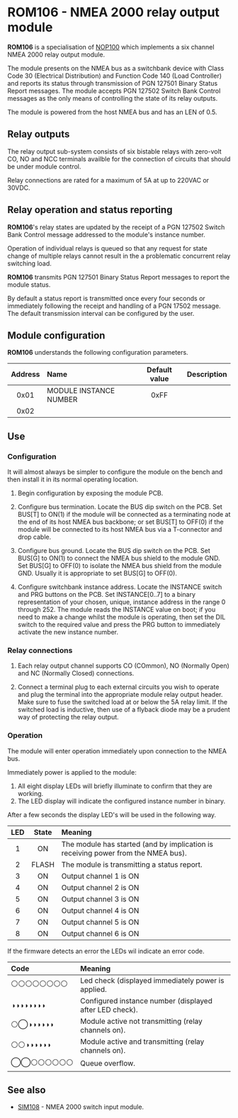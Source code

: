 # ROM106 - NMEA 2000 relay output module

**ROM106** is a specialisation of
[NOP100](https://github.com/preeve9534/NOP100)
which implements a six channel NMEA 2000 relay output module.

The module presents on the NMEA bus as a switchbank device with
Class Code 30 (Electrical Distribution) and Function Code 140
(Load Controller) and reports its status through transmission of
PGN 127501 Binary Status Report messages.
The module accepts PGN 127502 Switch Bank Control messages as the
only means of controlling the state of its relay outputs.

The module is powered from the host NMEA bus and has an LEN of 0.5.

## Relay outputs

The relay output sub-system consists of six bistable relays with
zero-volt CO, NO and NCC terminals availble for the connection of
circuits that should be under module control.

Relay connections are rated for a maximum of 5A at up to 220VAC
or 30VDC.

## Relay operation and status reporting

__ROM106__'s relay states are updated by the receipt of a PGN 127502
Switch Bank Control message addressed to the module's instance number.

Operation of individual relays is queued so that any request for state
change of multiple relays cannot result in the a problematic concurrent
relay switching load.

__ROM106__ transmits PGN 127501 Binary Status Report messages to report
the module status.

By default a status report is transmitted once every four seconds or immediately following the receipt and handling of a PGN 17502 message.
The default transmission interval can be configured by the user.

## Module configuration

**ROM106** understands the following configuration parameters.

| Address | Name | Default value | Description |
| :---:   | :--- | :---:         | :--- |
| 0x01    | MODULE INSTANCE NUMBER | 0xFF | |
| 0x02    

## Use

### Configuration

It will almost always be simpler to configure the module on the bench
and then install it in its normal operating location.

1. Begin configuration by exposing the module PCB.

2. Configure bus termination.
   Locate the BUS dip switch on the PCB.
   Set BUS[T] to ON(1) if the module will be connected as a terminating node
   at the end of its host NMEA bus backbone; or
   set BUS[T] to OFF(0) if the module will be connected to its host NMEA bus
   via a T-connector and drop cable.

3. Configure bus ground.
   Locate the BUS dip switch on the PCB.
   Set BUS[G] to ON(1) to connect the NMEA bus shield to the module GND.
   Set BUS[G] to OFF(0) to isolate the NMEA bus shield from the module GND.
   Usually it is appropriate to set BUS[G] to OFF(0).

4. Configure switchbank instance address.
   Locate the INSTANCE switch and PRG buttons on the PCB.
   Set INSTANCE[0..7] to a binary representation of your chosen, unique,
   instance address in the range 0 through 252.
   The module reads the INSTANCE value on boot; if you need to make a
   change whilst the module is operating, then set the DIL switch to the
   required value and press the PRG button to immediately activate the new
   instance number.
   
### Relay connections

1. Each relay output channel supports CO (COmmon), NO (Normally Open) and NC
   (Normally Closed) connections.

2. Connect a terminal plug to each external circuits you wish to operate
   and plug the terminal into the appropriate module relay output header.
   Make sure to fuse the switched load at or below the 5A relay limit.
   If the switched load is inductive, then use of a flyback diode may be
   a prudent way of protecting the relay output.

### Operation

The module will enter operation immediately upon connection to the NMEA bus.

Immediately power is applied to the module:

1. All eight display LEDs will briefly illuminate to confirm that they are
   working.
2. The LED display will indicate the configured instance number in binary.

After a few seconds the display LED's will be used in the following way.

| LED   | State | Meaning |
| :---: | :---: | :--- |
| 1     | ON    | The module has started (and by implication is receiving power from the NMEA bus). |
| 2     | FLASH | The module is transmitting a status report. |
| 3     | ON    | Output channel 1 is ON |
| 4     | ON    | Output channel 2 is ON |
| 5     | ON    | Output channel 3 is ON |
| 6     | ON    | Output channel 4 is ON |
| 7     | ON    | Output channel 5 is ON |
| 8     | ON    | Output channel 6 is ON |

If the firmware detects an error the LEDs wil indicate an error
code.

| Code     | Meaning |
| :---     | :---    |
| &#9898;&#9898;&#9898;&#9898;&#9898;&#9898;&#9898;&#9898; | Led check (displayed immediately power is applied. |
| &#9681;&#9681;&#9681;&#9681;&#9681;&#9681;&#9681;&#9681; | Configured instance number (displayed after LED check).
| &#9898;&#9711;&#9681;&#9681;&#9681;&#9681;&#9681;&#9681; | Module active not transmitting (relay channels on).
| &#9898;&#9898;&#9681;&#9681;&#9681;&#9681;&#9681;&#9681; | Module active and transmitting (relay channels on).
| &#9711;&#9711;&#9898;&#9898;&#9898;&#9898;&#9898;&#9898; | Queue overflow. |

## See also

* [SIM108](https://github.com/preeve9534/SIM108/) - NMEA 2000 switch input module.

